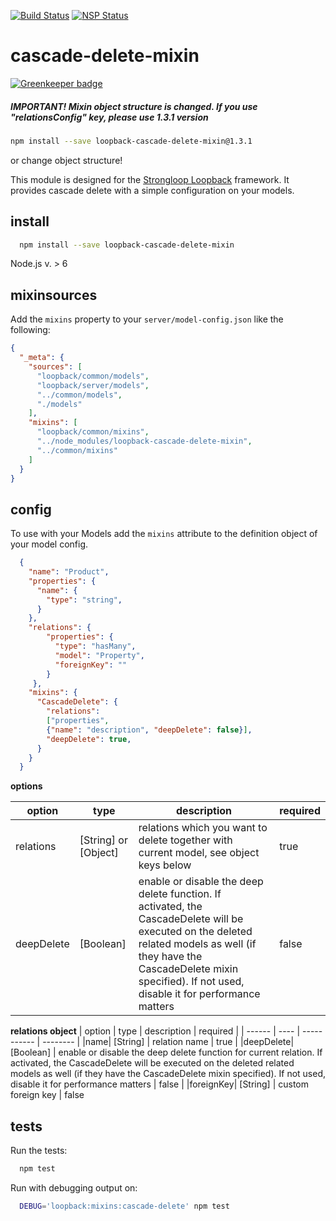 [![Build Status](https://travis-ci.org/rocknrolla777/loopback-cascade-delete-mixin.svg?branch=master)](https://travis-ci.org/rocknrolla777/loopback-cascade-delete-mixin)
[![NSP Status](https://nodesecurity.io/orgs/sergey-reus/projects/bd845837-c965-417a-96f3-013110ed3f58/badge)](https://nodesecurity.io/orgs/sergey-reus/projects/bd845837-c965-417a-96f3-013110ed3f58)
# cascade-delete-mixin

[![Greenkeeper badge](https://badges.greenkeeper.io/rocknrolla777/loopback-cascade-delete-mixin.svg)](https://greenkeeper.io/)


 ##### IMPORTANT! Mixin object structure is changed. If you use "relationsConfig" key, please use 1.3.1 version  
```bash 
npm install --save loopback-cascade-delete-mixin@1.3.1 
```
or change object structure!


This module is designed for the [Strongloop Loopback](https://github.com/strongloop/loopback) framework. It provides cascade delete with a simple configuration on your models.

## install

```bash
  npm install --save loopback-cascade-delete-mixin
```
Node.js v. > 6

## mixinsources

Add the `mixins` property to your `server/model-config.json` like the following:

```json
{
  "_meta": {
    "sources": [
      "loopback/common/models",
      "loopback/server/models",
      "../common/models",
      "./models"
    ],
    "mixins": [
      "loopback/common/mixins",
      "../node_modules/loopback-cascade-delete-mixin",
      "../common/mixins"
    ]
  }
}
```

## config

To use with your Models add the `mixins` attribute to the definition object of your model config.

```json
  {
    "name": "Product",
    "properties": {
      "name": {
        "type": "string",
      }
    },
    "relations": {
        "properties": {
          "type": "hasMany",
          "model": "Property",
          "foreignKey": ""
        }
     },
    "mixins": {
      "CascadeDelete": {
        "relations": 
        ["properties",
        {"name": "description", "deepDelete": false}],
        "deepDelete": true,
      }
    }
  }
```

**options**

| option | type | description | required |
| ------ | ---- | ----------- | -------- |
|relations| [String] or [Object] | relations which you want to delete together with current model, see object keys below | true |
|deepDelete| [Boolean] | enable or disable the deep delete function. If activated, the CascadeDelete will be executed on the deleted related models as well (if they have the CascadeDelete mixin specified). If not used, disable it for performance matters | false |

**relations object** 
| option | type | description | required |
| ------ | ---- | ----------- | -------- |
|name| [String] | relation name | true |
|deepDelete| [Boolean] | enable or disable the deep delete function for current relation. If activated, the CascadeDelete will be executed on the deleted related models as well (if they have the CascadeDelete mixin specified). If not used, disable it for performance matters | false |
|foreignKey| [String] | custom foreign key | false

## tests

Run the tests:
```bash
  npm test
```
Run with debugging output on:

```bash
  DEBUG='loopback:mixins:cascade-delete' npm test
```
